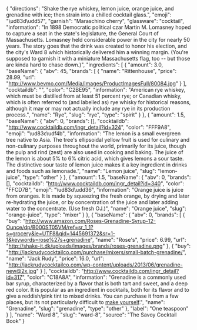 {
    "directions": "Shake the rye whiskey, lemon juice, orange juice, and grenadine with ice; then strain into a chilled cocktail glass.",
    "emoji": "\ud83d\udd57",
    "garnish": "Maraschino cherry",
    "glassware": "cocktail",
    "information": "In 1898 Democratic political czar Martin M. Lomasney hoped to capture a seat in the state's legislature, the General Court of Massachusetts. Lomasney held considerable power in the city for nearly 50 years. The story goes that the drink was created to honor his election, and the city's Ward 8 which historically delivered him a winning margin.  (You're supposed to garnish it with a miniature Massachusetts flag, too -- but those are kinda hard to chase down.)",
    "ingredients": [
        {
            "amount": 3.0,
            "baseName": {
                "abv": 45,
                "brands": [
                    {
                        "name": "Rittenhouse",
                        "price": 28.99,
                        "url": "http://www.bevmo.com/Media/Images/ProductImagesFull/80084.jpg"
                    }
                ],
                "cocktaildb": "",
                "color": "C2BE95",
                "information": "American rye whiskey, which must be distilled from at least 51 percent rye; or Canadian whisky, which is often referred to (and labelled as) rye whisky for historical reasons, although it may or may not actually include any rye in its production process.",
                "name": "Rye",
                "slug": "rye",
                "type": "spirit"
            }
        },
        {
            "amount": 1.5,
            "baseName": {
                "abv": 0,
                "brands": [],
                "cocktaildb": "http://www.cocktaildb.com/ingr_detail?id=324",
                "color": "FFF9A8",
                "emoji": "\ud83c\udf4b",
                "information": "The lemon is a small evergreen tree native to Asia. The tree's ellipsoidal yellow fruit is used for culinary and non-culinary purposes throughout the world, primarily for its juice, though the pulp and rind (zest) are also used in cooking and baking. The juice of the lemon is about 5% to 6% citric acid, which gives lemons a sour taste. The distinctive sour taste of lemon juice makes it a key ingredient in drinks and foods such as lemonade.",
                "name": "Lemon juice",
                "slug": "lemon-juice",
                "type": "other"
            }
        },
        {
            "amount": 1.5,
            "baseName": {
                "abv": 0,
                "brands": [],
                "cocktaildb": "http://www.cocktaildb.com/ingr_detail?id=340",
                "color": "FFCD7B",
                "emoji": "\ud83d\udd36",
                "information": "Orange juice is juice from oranges. It is made by squeezing the fresh orange, by drying and later re-hydrating the juice, or by concentration of the juice and later adding water to the concentrate. (Use fresh OJ.)",
                "name": "Orange juice",
                "slug": "orange-juice",
                "type": "mixer"
            }
        },
        {
            "baseName": {
                "abv": 0,
                "brands": [
                    {
                        "buy": "http://www.amazon.com/Roses-Grenadine-Syrup-12-Ounce/dp/B000ST05VM/ref=sr_1_1?s=grocery&ie=UTF8&qid=1445691372&sr=1-1&keywords=rose%27s+grenadine",
                        "name": "Rose's",
                        "price": 6.99,
                        "url": "http://shake-it.dk/uploads/images/brands/roses-grenadine.png"
                    },
                    {
                        "buy": "http://jackrudycocktailco.com/purchase/mixers/small-batch-grenadine/",
                        "name": "Jack Rudy",
                        "price": 16.0,
                        "url": "http://jackrudycocktailco.com/wp-content/uploads/2013/06/grenadine-new@2x.jpg"
                    }
                ],
                "cocktaildb": "http://www.cocktaildb.com/ingr_detail?id=317",
                "color": "C18A8A",
                "information": "Grenadine is a commonly used bar syrup, characterized by a flavor that is both tart and sweet, and a deep red color. It is popular as an ingredient in cocktails, both for its flavor and to give a reddish/pink tint to mixed drinks.  You can purchase it from a few places, but its not particularly difficult to [make yourself](http://www.thekitchn.com/how-to-make-homemade-grenadine-cooking-lessons-from-the-kitchn-187983).",
                "name": "Grenadine",
                "slug": "grenadine",
                "type": "other"
            },
            "label": "One teaspoon"
        }
    ],
    "name": "Ward 8",
    "slug": "ward-8",
    "source": "The Savoy Cocktail Book"
}